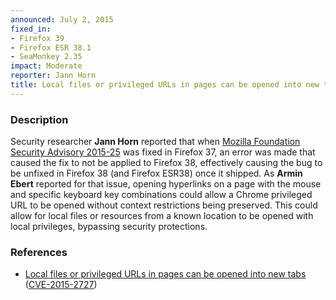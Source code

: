 ```yaml
---
announced: July 2, 2015
fixed_in:
- Firefox 39
- Firefox ESR 38.1
- SeaMonkey 2.35
impact: Moderate
reporter: Jann Horn
title: Local files or privileged URLs in pages can be opened into new tabs
---
```


<h3>Description</h3>

<p>Security researcher <strong>Jann Horn</strong> reported that when <a
href="https://www.mozilla.org/security/advisories/mfsa2015-25/">Mozilla
Foundation Security Advisory 2015-25</a> was fixed in Firefox 37, an error was
made that caused the fix to not be applied to Firefox 38, effectively causing
the bug to be unfixed in Firefox 38 (and Firefox ESR38) once it shipped. As
<strong>Armin Ebert</strong> reported for that issue, opening hyperlinks on a
page with the mouse and specific keyboard key combinations could allow a Chrome
privileged URL to be opened without context restrictions being preserved. This
could allow for local files or resources from a known location to be opened with
local privileges, bypassing security protections. 
</p>

<h3>References</h3>

<ul>
  <li><a href="https://bugzilla.mozilla.org/show_bug.cgi?id=1163422">
       Local files or privileged URLs in pages can be opened into new tabs</a>
(<a href="http://cve.mitre.org/cgi-bin/cvename.cgi?name=CVE-2015-2727"
class="ex-ref">CVE-2015-2727</a>)</li>
</ul>




